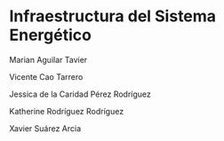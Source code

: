 # Infraestructura del Sistema Energético

Marian Aguilar Tavier

Vicente Cao Tarrero

Jessica de la Caridad Pérez Rodríguez

Katherine Rodríguez Rodríguez

Xavier Suárez Arcia
